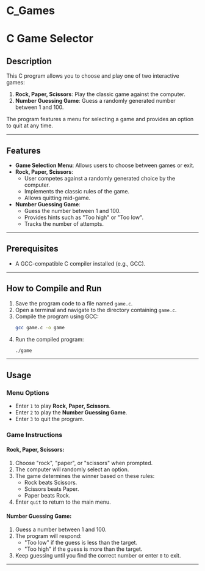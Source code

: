 # C_Games
# C Game Selector

## Description
This C program allows you to choose and play one of two interactive games:

1. **Rock, Paper, Scissors**: Play the classic game against the computer.
2. **Number Guessing Game**: Guess a randomly generated number between 1 and 100.

The program features a menu for selecting a game and provides an option to quit at any time.

---

## Features
- **Game Selection Menu**: Allows users to choose between games or exit.
- **Rock, Paper, Scissors**:
  - User competes against a randomly generated choice by the computer.
  - Implements the classic rules of the game.
  - Allows quitting mid-game.
- **Number Guessing Game**:
  - Guess the number between 1 and 100.
  - Provides hints such as "Too high" or "Too low".
  - Tracks the number of attempts.

---

## Prerequisites
- A GCC-compatible C compiler installed (e.g., GCC).

---

## How to Compile and Run
1. Save the program code to a file named `game.c`.
2. Open a terminal and navigate to the directory containing `game.c`.
3. Compile the program using GCC:
   ```bash
   gcc game.c -o game
   ```
4. Run the compiled program:
   ```bash
   ./game
   ```

---

## Usage
### Menu Options
- Enter `1` to play **Rock, Paper, Scissors**.
- Enter `2` to play the **Number Guessing Game**.
- Enter `3` to quit the program.

### Game Instructions
#### Rock, Paper, Scissors:
1. Choose "rock", "paper", or "scissors" when prompted.
2. The computer will randomly select an option.
3. The game determines the winner based on these rules:
   - Rock beats Scissors.
   - Scissors beats Paper.
   - Paper beats Rock.
4. Enter `quit` to return to the main menu.

#### Number Guessing Game:
1. Guess a number between 1 and 100.
2. The program will respond:
   - "Too low" if the guess is less than the target.
   - "Too high" if the guess is more than the target.
3. Keep guessing until you find the correct number or enter `0` to exit.

---
